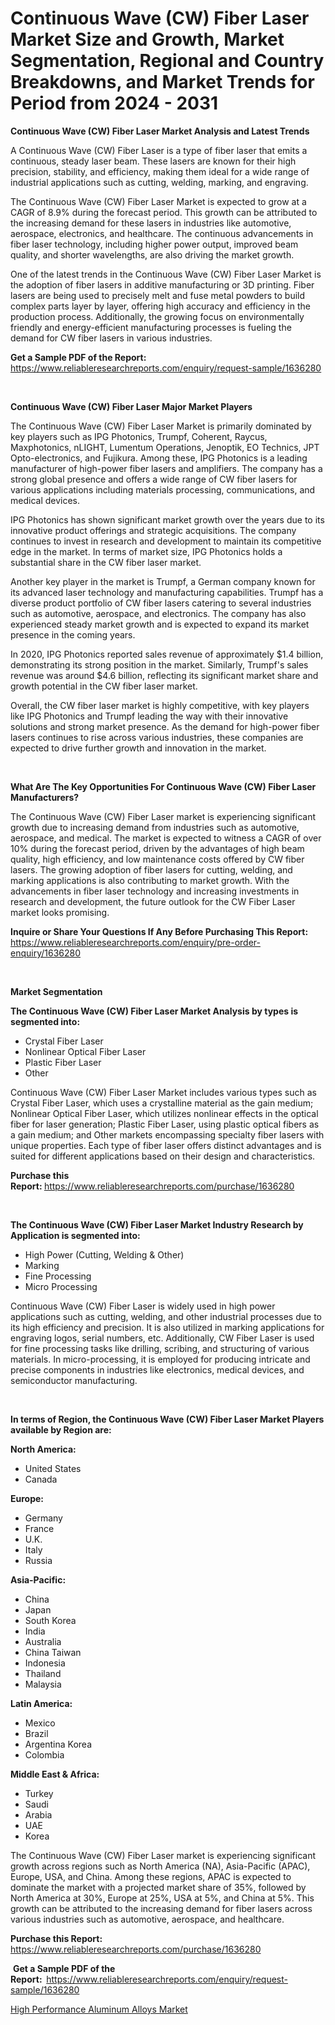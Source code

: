 <p><h1>Continuous Wave (CW) Fiber Laser Market Size and Growth, Market Segmentation, Regional and Country Breakdowns, and Market Trends for Period from 2024 -  2031</h1></p><p><strong>Continuous Wave (CW) Fiber Laser Market Analysis and Latest Trends</strong></p>
<p><p>A Continuous Wave (CW) Fiber Laser is a type of fiber laser that emits a continuous, steady laser beam. These lasers are known for their high precision, stability, and efficiency, making them ideal for a wide range of industrial applications such as cutting, welding, marking, and engraving.</p><p>The Continuous Wave (CW) Fiber Laser Market is expected to grow at a CAGR of 8.9% during the forecast period. This growth can be attributed to the increasing demand for these lasers in industries like automotive, aerospace, electronics, and healthcare. The continuous advancements in fiber laser technology, including higher power output, improved beam quality, and shorter wavelengths, are also driving the market growth.</p><p>One of the latest trends in the Continuous Wave (CW) Fiber Laser Market is the adoption of fiber lasers in additive manufacturing or 3D printing. Fiber lasers are being used to precisely melt and fuse metal powders to build complex parts layer by layer, offering high accuracy and efficiency in the production process. Additionally, the growing focus on environmentally friendly and energy-efficient manufacturing processes is fueling the demand for CW fiber lasers in various industries.</p></p>
<p><strong>Get a Sample PDF of the Report:&nbsp;</strong> <a href="https://www.reliableresearchreports.com/enquiry/request-sample/1636280">https://www.reliableresearchreports.com/enquiry/request-sample/1636280</a></p>
<p>&nbsp;</p>
<p><strong>Continuous Wave (CW) Fiber Laser Major Market Players</strong></p>
<p><p>The Continuous Wave (CW) Fiber Laser Market is primarily dominated by key players such as IPG Photonics, Trumpf, Coherent, Raycus, Maxphotonics, nLIGHT, Lumentum Operations, Jenoptik, EO Technics, JPT Opto-electronics, and Fujikura. Among these, IPG Photonics is a leading manufacturer of high-power fiber lasers and amplifiers. The company has a strong global presence and offers a wide range of CW fiber lasers for various applications including materials processing, communications, and medical devices.</p><p>IPG Photonics has shown significant market growth over the years due to its innovative product offerings and strategic acquisitions. The company continues to invest in research and development to maintain its competitive edge in the market. In terms of market size, IPG Photonics holds a substantial share in the CW fiber laser market.</p><p>Another key player in the market is Trumpf, a German company known for its advanced laser technology and manufacturing capabilities. Trumpf has a diverse product portfolio of CW fiber lasers catering to several industries such as automotive, aerospace, and electronics. The company has also experienced steady market growth and is expected to expand its market presence in the coming years.</p><p>In 2020, IPG Photonics reported sales revenue of approximately $1.4 billion, demonstrating its strong position in the market. Similarly, Trumpf's sales revenue was around $4.6 billion, reflecting its significant market share and growth potential in the CW fiber laser market.</p><p>Overall, the CW fiber laser market is highly competitive, with key players like IPG Photonics and Trumpf leading the way with their innovative solutions and strong market presence. As the demand for high-power fiber lasers continues to rise across various industries, these companies are expected to drive further growth and innovation in the market.</p></p>
<p>&nbsp;</p>
<p><strong>What Are The Key Opportunities For Continuous Wave (CW) Fiber Laser Manufacturers?</strong></p>
<p><p>The Continuous Wave (CW) Fiber Laser market is experiencing significant growth due to increasing demand from industries such as automotive, aerospace, and medical. The market is expected to witness a CAGR of over 10% during the forecast period, driven by the advantages of high beam quality, high efficiency, and low maintenance costs offered by CW fiber lasers. The growing adoption of fiber lasers for cutting, welding, and marking applications is also contributing to market growth. With the advancements in fiber laser technology and increasing investments in research and development, the future outlook for the CW Fiber Laser market looks promising.</p></p>
<p><strong>Inquire or Share Your Questions If Any Before Purchasing This Report:</strong> <a href="https://www.reliableresearchreports.com/enquiry/pre-order-enquiry/1636280">https://www.reliableresearchreports.com/enquiry/pre-order-enquiry/1636280</a></p>
<p>&nbsp;</p>
<p><strong>Market Segmentation</strong></p>
<p><strong>The Continuous Wave (CW) Fiber Laser Market Analysis by types is segmented into:</strong></p>
<p><ul><li>Crystal Fiber Laser</li><li>Nonlinear Optical Fiber Laser</li><li>Plastic Fiber Laser</li><li>Other</li></ul></p>
<p><p>Continuous Wave (CW) Fiber Laser Market includes various types such as Crystal Fiber Laser, which uses a crystalline material as the gain medium; Nonlinear Optical Fiber Laser, which utilizes nonlinear effects in the optical fiber for laser generation; Plastic Fiber Laser, using plastic optical fibers as a gain medium; and Other markets encompassing specialty fiber lasers with unique properties. Each type of fiber laser offers distinct advantages and is suited for different applications based on their design and characteristics.</p></p>
<p><strong>Purchase this Report:&nbsp;</strong><a href="https://www.reliableresearchreports.com/purchase/1636280">https://www.reliableresearchreports.com/purchase/1636280</a></p>
<p>&nbsp;</p>
<p><strong>The Continuous Wave (CW) Fiber Laser Market Industry Research by Application is segmented into:</strong></p>
<p><ul><li>High Power (Cutting, Welding & Other)</li><li>Marking</li><li>Fine Processing</li><li>Micro Processing</li></ul></p>
<p><p>Continuous Wave (CW) Fiber Laser is widely used in high power applications such as cutting, welding, and other industrial processes due to its high efficiency and precision. It is also utilized in marking applications for engraving logos, serial numbers, etc. Additionally, CW Fiber Laser is used for fine processing tasks like drilling, scribing, and structuring of various materials. In micro-processing, it is employed for producing intricate and precise components in industries like electronics, medical devices, and semiconductor manufacturing.</p></p>
<p>&nbsp;</p>
<p><strong>In terms of Region, the Continuous Wave (CW) Fiber Laser Market Players available by Region are:</strong></p>
<p>
    <p> <strong> North America: </strong>
        <ul>
            <li>United States</li>
            <li>Canada</li>
        </ul>
        </p> 
    <p> <strong> Europe: </strong>
        <ul>
            <li>Germany</li>
            <li>France</li>
            <li>U.K.</li>
            <li>Italy</li>
            <li>Russia</li>
        </ul>
        </p> 
    <p> <strong> Asia-Pacific: </strong>
        <ul>
            <li>China</li>
            <li>Japan</li>
            <li>South Korea</li>
            <li>India</li>
            <li>Australia</li>
            <li>China Taiwan</li>
            <li>Indonesia</li>
            <li>Thailand</li>
            <li>Malaysia</li>
        </ul>
        </p> 
    <p> <strong> Latin America: </strong>
        <ul>
            <li>Mexico</li>
            <li>Brazil</li>
            <li>Argentina Korea</li>
            <li>Colombia</li>
        </ul>
        </p> 
    <p> <strong> Middle East & Africa: </strong>
        <ul>
            <li>Turkey</li>
            <li>Saudi</li>
            <li>Arabia</li>
            <li>UAE</li>
            <li>Korea</li>
        </ul>
    </p>
    </p>
<p><p>The Continuous Wave (CW) Fiber Laser market is experiencing significant growth across regions such as North America (NA), Asia-Pacific (APAC), Europe, USA, and China. Among these regions, APAC is expected to dominate the market with a projected market share of 35%, followed by North America at 30%, Europe at 25%, USA at 5%, and China at 5%. This growth can be attributed to the increasing demand for fiber lasers across various industries such as automotive, aerospace, and healthcare.</p></p>
<p><strong>Purchase this Report: </strong><a href="https://www.reliableresearchreports.com/purchase/1636280">https://www.reliableresearchreports.com/purchase/1636280</a></p>
<p>&nbsp;<strong>Get a Sample PDF of the Report:&nbsp;&nbsp;</strong><a href="https://www.reliableresearchreports.com/enquiry/request-sample/1636280">https://www.reliableresearchreports.com/enquiry/request-sample/1636280</a></p>
<p><strong></strong></p>
<p><p><a href="https://github.com/GroverBarry/Market-Research-Report-List-3/blob/main/high-performance-aluminum-alloys-market.md">High Performance Aluminum Alloys Market</a></p></p>